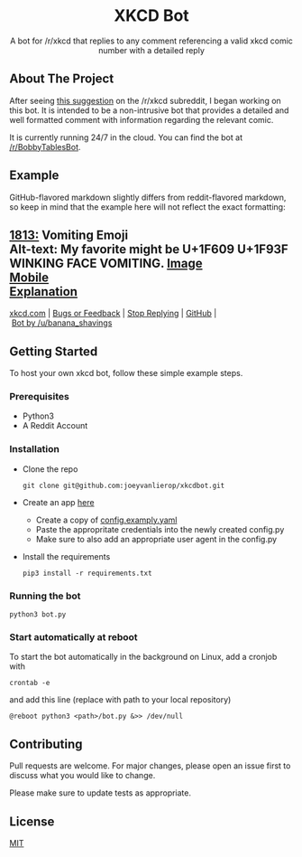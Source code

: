<h1 align=center>XKCD Bot</h1>
<p align=center>A bot for /r/xkcd that replies to any comment referencing a valid xkcd comic number with a detailed reply</p>

## About The Project

After seeing [this suggestion](https://www.reddit.com/r/xkcd/comments/epmpwv/why_do_we_not_have_a_bot/) on the /r/xkcd subreddit, I began working on this bot. It is intended to be a non-intrusive bot that provides a detailed and well formatted comment with information regarding the relevant comic. 

It is currently running 24/7 in the cloud. You can find the bot at [/r/BobbyTablesBot](https://www.reddit.com/user/BobbyTablesBot/).
## Example
GitHub-flavored markdown slightly differs from reddit-flavored markdown, so keep in mind that the example here will not reflect the exact formatting:


**[1813:](http://xkcd.com/1813)** Vomiting Emoji  
**Alt-text:** My favorite might be U+1F609 U+1F93F WINKING FACE VOMITING.
[Image](https://imgs.xkcd.com/comics/vomiting_emoji.png)  
[Mobile](http://m.xkcd.com/1813)  
[Explanation](http://www.explainxkcd.com/wiki/index.php/1813)
---
[xkcd.com](https://www.xkcd.com)&nbsp;|&nbsp;[Bugs&nbsp;or&nbsp;Feedback](https://reddit.com/message/compose/?to=banana_shavings&subject=BobbyTablesBot)&nbsp;|&nbsp;[Stop&nbsp;Replying](https://reddit.com/message/compose/?to=BobbyTablesBot&subject=Ignore%20Me&message=Ignore%20Me)&nbsp;|&nbsp;[GitHub](https://github.com/joeyvanlierop/xkcdbot)&nbsp;|&nbsp;[Bot&nbsp;by&nbsp;/u/banana_shavings](https://www.reddit.com/user/banana_shavings)


## Getting Started

To host your own xkcd bot, follow these simple example steps.
    

### Prerequisites

* Python3
* A Reddit Account
  

### Installation


* Clone the repo

      git clone git@github.com:joeyvanlierop/xkcdbot.git
    
* Create an app [here](https://www.reddit.com/prefs/apps)
   * Create a copy of [config.examply.yaml](config.example.yaml)
   * Paste the appropritate credentials into the newly created config.py
   * Make sure to also add an appropriate user agent in the config.py
* Install the requirements

      pip3 install -r requirements.txt

### Running the bot

    python3 bot.py
    
### Start automatically at reboot

To start the bot automatically in the background on Linux, add a cronjob with

    crontab -e
   
and add this line (replace <path> with path to your local repository)

    @reboot python3 <path>/bot.py &>> /dev/null

## Contributing
Pull requests are welcome. For major changes, please open an issue first to discuss what you would like to change.

Please make sure to update tests as appropriate.

## License
[MIT](https://choosealicense.com/licenses/mit/)
